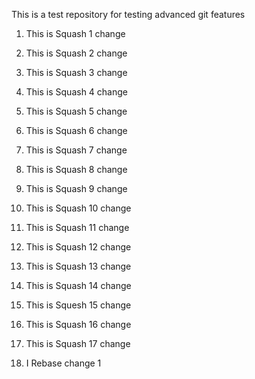 This is a test repository for testing advanced git features

1. This is Squash 1 change

2. This is Squash 2 change

3. This is Squash 3 change

4. This is Squash 4 change

5. This is Squash 5 change

6. This is Squash 6 change

7. This is Squash 7 change

8. This is Squash 8 change

9. This is Squash 9 change

10. This is Squash 10 change

11. This is Squash 11 change

12. This is Squash 12 change

13. This is Squash 13 change

14. This is Squash 14 change

15. This is Squesh 15 change

16. This is Squash 16 change

17. This is Squash 17 change

18. I Rebase change 1
